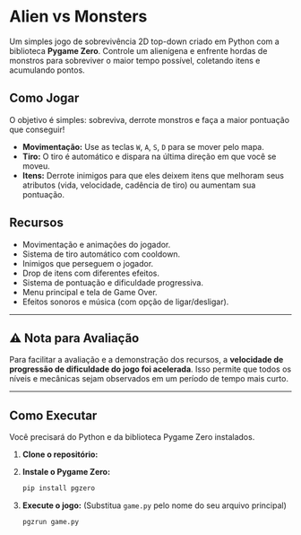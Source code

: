 # Alien vs Monsters

Um simples jogo de sobrevivência 2D top-down criado em Python com a biblioteca **Pygame Zero**. Controle um alienígena e enfrente hordas de monstros para sobreviver o maior tempo possível, coletando itens e acumulando pontos.

##  Como Jogar

O objetivo é simples: sobreviva, derrote monstros e faça a maior pontuação que conseguir!

* **Movimentação:** Use as teclas `W`, `A`, `S`, `D` para se mover pelo mapa.
* **Tiro:** O tiro é automático e dispara na última direção em que você se moveu.
* **Itens:** Derrote inimigos para que eles deixem itens que melhoram seus atributos (vida, velocidade, cadência de tiro) ou aumentam sua pontuação.

## Recursos

* Movimentação e animações do jogador.
* Sistema de tiro automático com cooldown.
* Inimigos que perseguem o jogador.
* Drop de itens com diferentes efeitos.
* Sistema de pontuação e dificuldade progressiva.
* Menu principal e tela de Game Over.
* Efeitos sonoros e música (com opção de ligar/desligar).

---

## ⚠️ Nota para Avaliação

Para facilitar a avaliação e a demonstração dos recursos, a **velocidade de progressão de dificuldade do jogo foi acelerada**. Isso permite que todos os níveis e mecânicas sejam observados em um período de tempo mais curto.

---

## Como Executar

Você precisará do Python e da biblioteca Pygame Zero instalados.

1.  **Clone o repositório:**

2.  **Instale o Pygame Zero:**
    ```bash
    pip install pgzero
    ```

3.  **Execute o jogo:**
    (Substitua `game.py` pelo nome do seu arquivo principal)
    ```bash
    pgzrun game.py
    ```
